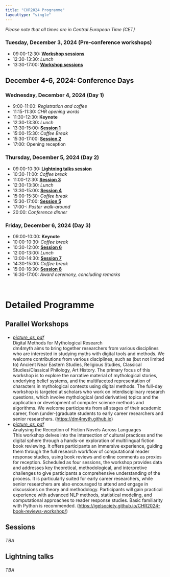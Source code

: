 ```yaml
---
title: "CHR2024 Programme"
layouttype: "single" 
---
```


*Please note that all times are in Central European Time (CET)*
### Tuesday, December 3, 2024 (Pre-conference workshops)
- 09:00-12:30: [**Workshop sessions**](#parallel-workshops)
- 12:30-13:30: *Lunch*
- 13:30-17:00: [**Workshop sessions**](#parallel-workshops)

## December 4-6, 2024: Conference Days
### Wednesday, December 4, 2024 (Day 1)

- 9:00-11:00: *Registration and coffee*
- 11:15-11:30: *CHR opening words*
- 11:30-12:30: **Keynote**
- 12:30-13:30: *Lunch*
- 13:30-15:00: [**Session 1**](#sessions) <!-- NB change to #session-1 etc. when those are announced -->
- 15:00-15:30: *Coffee Break*
- 15:30-17:00: [**Session 2**](#sessions)
- 17:00: Opening reception

### Thursday, December 5, 2024 (Day 2)
- 09:00-10:30: [**Lightning talks session**](#lightning-talks)
- 10:30-11:00: *Coffee break*
- 11:00-12:30: [**Session 3**](#sessions)
- 12:30-13:30: *Lunch*
- 13:30-15:00: [**Session 4**](#sessions)
- 15:00-15:30: *Coffee break*
- 15:30-17:00: [**Session 5**](#sessions)
- 17:00-: *Poster walk-around*
- 20:00: *Conference dinner*


### Friday, December 6, 2024 (Day 3)
- 09:00-10:00: **Keynote**
- 10:00-10:30: *Coffee break*
- 10:30-12:00: [**Session 6**](#sessions)
- 12:00-13:00: *Lunch*
- 13:00-14:30: [**Session 7**](#sessions)
- 14:30-15:00: *Coffee break*
- 15:00-16:30: [**Session 8**](#sessions)
- 16:30-17:00: *Award ceremony, concluding remarks*
</br>

<h3 style="font-size: 2em; font-weight:bold;">Detailed Programme</h3>

<h3 id="parallel-workshops" style="font-size: 1.5em; font-weight:bold;">Parallel Workshops</h3>

<ul class="collection">
<div class="">
  <li class="collection-item avatar">
    <a class="url btn-flat circle disabled" data-position="bottom" href="/">
       <i class="material-icons-outlined">picture_as_pdf</i>
    </a>
    <div class="row">
      <span class="title col s10">Digital Methods for Mythological Research </span>
      <span class="">
        <div class="abstract-wrapper hide-on-small-only col s12">
          <span class="abstract">
            dm4myth aims to bring together researchers from various disciplines who are interested in studying myths with digital tools and methods.
            We welcome contributions from various disciplines, such as (but not limited to) Ancient Near Eastern Studies, Religious Studies, Classical Studies/Classical Philology, Art History.
            The primary focus of this workshop is to explore the narrative material of mythological stories, underlying belief systems, and the multifaceted representation of characters in mythological contexts using digital methods.
            The full-day workshop is targeted at scholars who work on interdisciplinary research questions, which involve mythological (and derivative) topics and the application or development of computer science methods and algorithms.
            We welcome participants from all stages of their academic career, from (under-)graduate students to early career researchers and senior researchers. (<a href="https://dm4myth.github.io">https://dm4myth.github.io</a>)
          </span>
        </div>
      </span>
   </div>
 </li>
</div>

<div class="">
  <li class="collection-item avatar">
    <a class="url btn-flat circle disabled" data-position="bottom" href="/">
       <i class="material-icons-outlined">picture_as_pdf</i>
    </a>
    <div class="row">
      <span class="title col s10">Analysing the Reception of Fiction Novels Across Languages</span>
      <span class="">
        <div class="abstract-wrapper hide-on-small-only col s12">
          <span class="abstract">
           This workshop delves into the intersection of cultural practices and the digital sphere through a hands-on exploration of multilingual fiction book reviewing. 
           It offers participants an immersive experience, guiding them through the full research workflow of computational reader response studies, using book reviews and online comments as proxies for reception.
            Scheduled as four sessions, the workshop provides data and addresses key theoretical, methodological, and interpretive challenges to give participants a comprehensive
            understanding of the process. It is particularly suited for early career researchers, while senior researchers are also encouraged to attend and engage in discussions on theory and methodology. 
            Participants will gain practical experience with advanced NLP methods, statistical modeling, and computational approaches to reader response studies. Basic familiarity with Python is recommended.
            (<a href="https://igelsociety.github.io/CHR2024-book-reviews-workshop/">https://igelsociety.github.io/CHR2024-book-reviews-workshop/</a>)
          </span>
        </div>
      </span>
   </div>
 </li>
</div>
</ul>

<!-- SESSIONS -->
<h3 id="sessions" style="font-size: 1.5em; font-weight:bold;">Sessions</h3>

*TBA*

<!--
#### Session 1
*TBA*

#### Session 2
*TBA*

#### Session 3
*TBA*

#### Session 4
*TBA*

#### Session 5
*TBA*

#### Session 6
*TBA*

#### Session 7
*TBA*

#### Session 8 
*TBA*
-->

<h3 id="lightning-talks" style="font-size: 1.5em; font-weight:bold;">Lightning talks</h3>

*TBA*